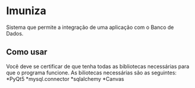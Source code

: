 # Imuniza
Sistema que permite a integração de uma aplicação com o Banco de Dados.

## Como usar
Você deve se certificar de que tenha todas as bibliotecas necessárias para que o programa funcione. As biliotecas necessárias são as seguintes:
*PyQt5
*mysql.connector
*sqlalchemy
*Canvas
